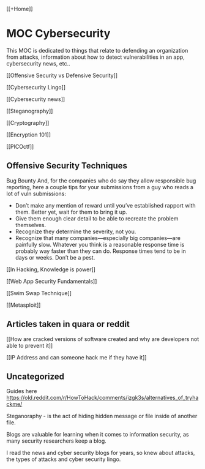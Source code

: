 [[+Home]]

# MOC Cybersecurity
This MOC is dedicated to things that relate to defending an organization from attacks, information about how to detect vulnerabilities in an app, cybersecurity news, etc..

[[Offensive Security vs Defensive Security]]


[[Cybersecurity Lingo]]


[[Cybersecurity news]]


[[Steganography]]


[[Cryptography]]


[[Encryption 101]]


[[PICOctf]]





## Offensive Security Techniques
Bug Bounty
And, for the companies who do say they allow responsible bug reporting, here a couple tips for your submissions from a guy who reads a lot of vuln submissions:

-   Don’t make any mention of reward until you’ve established rapport with them. Better yet, wait for them to bring it up.
-   Give them enough clear detail to be able to recreate the problem themselves.
-   Recognize they determine the severity, not you.
-   Recognize that many companies—especially big companies—are painfully slow. Whatever you think is a reasonable response time is probably way faster than they can do. Response times tend to be in days or weeks. Don’t be a pest.


[[In Hacking, Knowledge is power]]


[[Web App Security Fundamentals]]


[[Swim Swap Technique]]


[[Metasploit]]



## Articles taken in quara or reddit

[[How are cracked versions of software created and why are developers not able to prevent it]]


[[IP Address and can someone hack me if they have it]]



## Uncategorized

Guides here
https://old.reddit.com/r/HowToHack/comments/izgk3s/alternatives_of_tryhackme/




Steganoraphy - is the act of hiding hidden message or file inside of another file. 


Blogs are valuable for learning when it comes to information security, 
as many security researchers keep a blog.


I read the news and cyber security blogs for years, so knew about attacks, the types of attacks and cyber security lingo.
